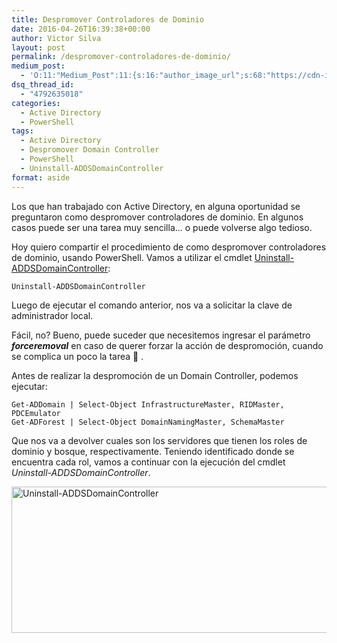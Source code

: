 ```yaml
---
title: Despromover Controladores de Dominio
date: 2016-04-26T16:39:38+00:00
author: Victor Silva
layout: post
permalink: /despromover-controladores-de-dominio/
medium_post:
  - 'O:11:"Medium_Post":11:{s:16:"author_image_url";s:68:"https://cdn-images-1.medium.com/fit/c/200/200/0*Sz3Js055VwE6KyPu.jpg";s:10:"author_url";s:33:"https://medium.com/@vmsilvamolina";s:11:"byline_name";N;s:12:"byline_email";N;s:10:"cross_link";s:2:"no";s:2:"id";s:11:"50cb308c4a1";s:21:"follower_notification";s:3:"yes";s:7:"license";s:19:"all-rights-reserved";s:14:"publication_id";s:2:"-1";s:6:"status";s:6:"public";s:3:"url";s:82:"https://medium.com/@vmsilvamolina/despromover-controladores-de-dominio-50cb308c4a1";}'
dsq_thread_id:
  - "4792635018"
categories:
  - Active Directory
  - PowerShell
tags:
  - Active Directory
  - Despromover Domain Controller
  - PowerShell
  - Uninstall-ADDSDomainController
format: aside
---
```

Los que han trabajado con Active Directory, en alguna oportunidad se preguntaron como despromover controladores de dominio. En algunos casos puede ser una tarea muy sencilla&#8230; o puede volverse algo tedioso.

Hoy quiero compartir el procedimiento de como despromover controladores de dominio, usando PowerShell. Vamos a utilizar el cmdlet [Uninstall-ADDSDomainController](https://technet.microsoft.com/en-us/library/hh974714%28v=wps.630%29.aspx):

    Uninstall-ADDSDomainController
    

Luego de ejecutar el comando anterior, nos va a solicitar la clave de administrador local.

Fácil, no? Bueno, puede suceder que necesitemos ingresar el parámetro **_forceremoval_** en caso de querer forzar la acción de despromoción, cuando se complica un poco la tarea 🙂 .

Antes de realizar la despromoción de un Domain Controller, podemos ejecutar:

    Get-ADDomain | Select-Object InfrastructureMaster, RIDMaster, PDCEmulator
    Get-ADForest | Select-Object DomainNamingMaster, SchemaMaster
    

Que nos va a devolver cuales son los servidores que tienen los roles de dominio y bosque, respectivamente. Teniendo identificado donde se encuentra cada rol, vamos a continuar con la ejecución del cmdlet _Uninstall-ADDSDomainController_.

<img src="https://lh3.googleusercontent.com/5w1p1gQwxqFcpgx4_jf2Rt6xzInoKPe45hxE2LKgMNGOkdBJiMqQ8j0FoYwyqPgjJR1fFlouBoW10pcDK1W8Gz4ynHRFyrg1U6rcX70qqtCq4XRPtfJYpTRTs1JUxS_JWPJ16aYWym4mtZs8d2IvjXLz-MH2U4RF8kXfH0JGyj4K-vSXhY_zMEVBcX9a7DztWNRZzHSXMEx1XobRP3KD8uI-OIxyRPEZpyfKBeewyyaYpl5aMpJImeD-Q1Qxpqr-oDXCzdpzpDb7MK0Jx_L0zaMz35dBY9ySUxUGCqNeKD5syL07H91HrR0ezSvkEuX4UgH7I-wgtsez8T-Ekm-2NHmx2S6gSHmY-ubJx4Z4IF-2cEu3S-e_-z005hIv8ncnuJnIHGmyKdqXmLVbLxSPtjFdBlR_d83LFTVK_HbI_8rGrsTZAEvu0nHH8_etmVpO5imj9xvvhlOIzpbkiMNCtpMGBZk1wsrwYnft3iArSL-GfMTN6MbtFYTDpgO6aCEtECfDvLUTGis6yQgRefEZcpQ8DJXGChw6evE2_bTWLnMcl_FhW4fjR2i1rI7SDvJWOBL-=w873-h234-no" width="873" height="234" alt="Uninstall-ADDSDomainController" class="alignnone" />